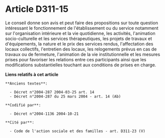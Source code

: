 # Article D311-15

Le conseil donne son avis et peut faire des propositions sur toute question intéressant le fonctionnement de l'établissement
ou du service notamment sur l'organisation intérieure et la vie quotidienne, les activités, l'animation socio-culturelle et
les services thérapeutiques, les projets de travaux et d'équipements, la nature et le prix des services rendus, l'affectation
des locaux collectifs, l'entretien des locaux, les relogements prévus en cas de travaux ou de fermeture, l'animation de la
vie institutionnelle et les mesures prises pour favoriser les relations entre ces participants ainsi que les modifications
substantielles touchant aux conditions de prises en charge.

**Liens relatifs à cet article**

	**Anciens textes**:

	  - Décret n°2004-287 2004-03-25 art. 14
	  - Décret n°2004-287 du 25 mars 2004 - art. 14 (Ab)

	**Codifié par**:

	  - Décret n°2004-1136 2004-10-21

	**Cité par**:

	  - Code de l'action sociale et des familles - art. D311-23 (V)
